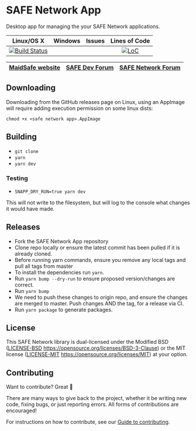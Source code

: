 # SAFE Network App

Desktop app for managing the your SAFE Network applications.

|                                                                Linux/OS X                                                                 | Windows | Issues |                                                Lines of Code                                                 |
| :---------------------------------------------------------------------------------------------------------------------------------------: | :-----: | :----: | :----------------------------------------------------------------------------------------------------------: |
| [![Build Status](https://travis-ci.com/maidsafe/safe_launchpad_app.svg?branch=master)](https://travis-ci.com/maidsafe/safe_launchpad_app) |         |        | [![LoC](https://tokei.rs/b1/github/maidsafe/safe-network-app)](https://github.com/maidsafe/safe-network-app) |

| [MaidSafe website](https://maidsafe.net) | [SAFE Dev Forum](https://forum.safedev.org) | [SAFE Network Forum](https://safenetforum.org) |
| :--------------------------------------: | :-----------------------------------------: | :--------------------------------------------: |

## Downloading

Downloading from the GitHub releases page on Linux, using an AppImage will require adding execution permission on some linux dists:

`chmod +x <safe network app>.AppImage`

## Building

-   `git clone`
-   `yarn`
-   `yarn dev`

### Testing

-   `SNAPP_DRY_RUN=true yarn dev`

This will not write to the filesystem, but will log to the console what changes it would have made.

## Releases

-   Fork the SAFE Network App repository
-   Clone repo locally or ensure the latest commit has been pulled if it is already cloned.
-   Before running yarn commands, ensure you remove any local tags and pull all tags from master
-   To install the dependencies run `yarn`.
-   Run `yarn bump --dry-run` to ensure proposed version/changes are correct.
-   Run `yarn bump`
-   We need to push these changes to origin repo, and ensure the changes are merged to master. Push changes AND the tag, for a release via CI.
-   Run `yarn package` to generate packages.

## License

This SAFE Network library is dual-licensed under the Modified BSD ([LICENSE-BSD](LICENSE-BSD) https://opensource.org/licenses/BSD-3-Clause) or the MIT license ([LICENSE-MIT](LICENSE-MIT) https://opensource.org/licenses/MIT) at your option.

## Contributing

Want to contribute? Great :tada:

There are many ways to give back to the project, whether it be writing new code, fixing bugs, or just reporting errors. All forms of contributions are encouraged!

For instructions on how to contribute, see our [Guide to contributing](https://github.com/maidsafe/QA/blob/master/CONTRIBUTING.md).
